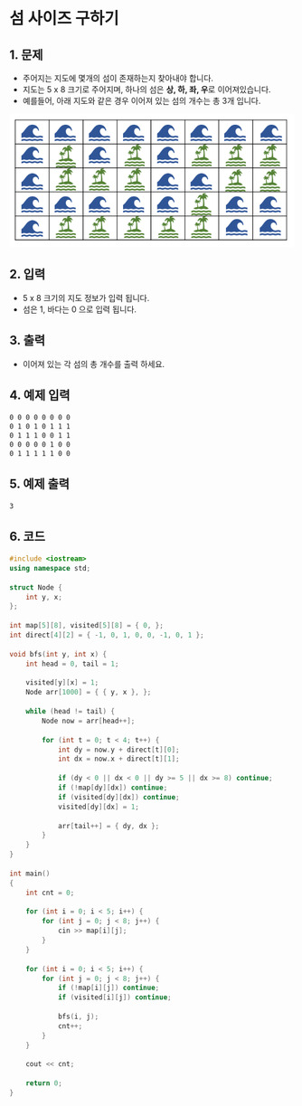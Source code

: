 # 섬 사이즈 구하기

## 1. 문제

- 주어지는 지도에 몇개의 섬이 존재하는지 찾아내야 합니다.
- 지도는 5 x 8 크기로 주어지며, 하나의 섬은 **상, 하, 좌, 우**로 이어져있습니다.
- 예를들어, 아래 지도와 같은 경우 이어져 있는 섬의 개수는 총 3개 입니다.

<img src="./Array27.png" alt="Array" style="zoom:105%;" />

## 2. 입력
- 5 x 8 크기의 지도 정보가 입력 됩니다.
- 섬은 1, 바다는 0 으로 입력 됩니다. 

## 3. 출력

- 이어져 있는 각 섬의 총 개수를 출력 하세요.


## 4. 예제 입력
```
0 0 0 0 0 0 0 0
0 1 0 1 0 1 1 1
0 1 1 1 0 0 1 1
0 0 0 0 0 1 0 0
0 1 1 1 1 1 0 0
```

## 5. 예제 출력
```
3
```

## 6. 코드

```c++
#include <iostream>
using namespace std;

struct Node {
    int y, x;
};

int map[5][8], visited[5][8] = { 0, };
int direct[4][2] = { -1, 0, 1, 0, 0, -1, 0, 1 };

void bfs(int y, int x) {
    int head = 0, tail = 1;

    visited[y][x] = 1;
    Node arr[1000] = { { y, x }, };

    while (head != tail) {
        Node now = arr[head++];

        for (int t = 0; t < 4; t++) {
            int dy = now.y + direct[t][0];
            int dx = now.x + direct[t][1];
            
            if (dy < 0 || dx < 0 || dy >= 5 || dx >= 8) continue;
            if (!map[dy][dx]) continue;
            if (visited[dy][dx]) continue;
            visited[dy][dx] = 1;

            arr[tail++] = { dy, dx };
        }
    }
}

int main()
{
    int cnt = 0;

    for (int i = 0; i < 5; i++) {
        for (int j = 0; j < 8; j++) {
            cin >> map[i][j];
        }
    }
    
    for (int i = 0; i < 5; i++) {
        for (int j = 0; j < 8; j++) {
            if (!map[i][j]) continue;
            if (visited[i][j]) continue;
            
            bfs(i, j);
            cnt++;
        }
    }

    cout << cnt;

    return 0;
}

```
